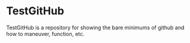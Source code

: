 TestGitHub
==========

TestGitHub is a repository for showing the bare minimums of github and how to maneuver, function, etc.
